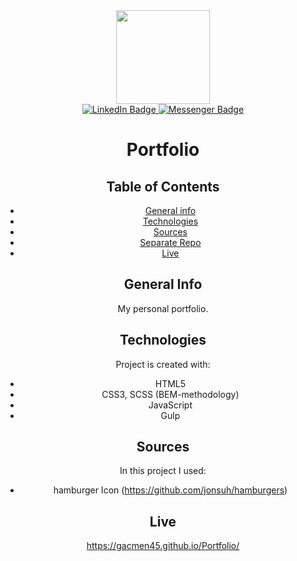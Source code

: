 <div id="header" align="center">
  <img src="https://media4.giphy.com/media/M9kgjEsLG6LMbYC9dl/giphy.gif?cid=ecf05e47lhf5yvp8z16kerd354beyo5e6fxfuk0mftzb1212&rid=giphy.gif&ct=g" width="150"/>
  <div id="badges">
  <a href="https://www.linkedin.com/in/marek-gacek">
    <img src="https://img.shields.io/badge/LinkedIn-blue?style=for-the-badge&logo=linkedin&logoColor=white" alt="LinkedIn Badge"/>
  </a>
    <a href="https://m.me/marek.gacek.9465">
    <img src="https://img.shields.io/badge/Messenger-white?style=for-the-badge&logo=messenger&logoColor=blue" alt="Messenger Badge"/>
  </a> 
  </div>

# Portfolio

## Table of Contents
* [General info](#general-info)
* [Technologies](#technologies)
* [Sources](#sources)
* [Separate Repo](#separate-repo)
* [Live](#live)

## General Info
My personal portfolio.

## Technologies
Project is created with:
* HTML5
* CSS3, SCSS (BEM-methodology)
* JavaScript
* Gulp

## Sources
In this project I used:
* hamburger Icon (https://github.com/jonsuh/hamburgers)


## Live
https://gacmen45.github.io/Portfolio/
